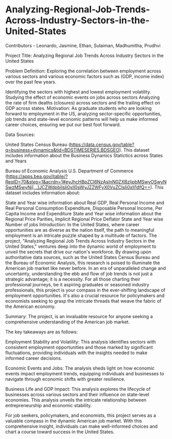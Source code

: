 # Analyzing-Regional-Job-Trends-Across-Industry-Sectors-in-the-United-States

Contributors - Leonardo, Jasmine, Ethan, Sulaiman, Madhumitha, Prudhvi

Project Title: Analyzing Regional Job Trends Across Industry Sectors in the United States

Problem Definition: Exploring the correlation between employment across various sectors and various economic factors such as (GDP, income index) over the past few years.

Identifying the sectors with highest and lowest employment volatility.
Studying the effect of economic events on jobs across sectors
Analyzing the rate of firm deaths (closures) across sectors and the trailing effect on GDP across states.
Motivation: As graduate students who are looking forward to employment in the US, analyzing sector-specific opportunities, job trends and state-level economic patterns will help us make informed career choices, ensuring we put our best foot forward.

Data Sources:

United States Census Bureau (https://data.census.gov/table?q=business+dynamics&tid=BDSTIMESERIES.BDSGEO). This dataset includes information about the Business Dynamics Statictics across States and Years

Bureau of Economic Analysis U.S. Department of Commerce (https://apps.bea.gov/itable/?ReqID=70&step=1&acrdn=1#eyJhcHBpZCI6NzAsInN0ZXBzIjpbMSwyOSwyNSwzMSwyNi[…]JCZWdpbiIsIi0xIl0sWyJZZWFyX0VuZCIsIi0xIl1dfQ==). This dataset includes information about:

State and Year wise information about Real GDP, Real Personal Income and Real Personal Consumption Expenditure, Disposable Personal Income, Per Capita Income and Expenditure
State and Year wise information about the Regional Price Parities, Implicit Regional Price Deflator
State and Year wise Number of jobs
Introduction: In the United States, where career opportunities are as diverse as the nation itself, the path to meaningful employment is an intricate puzzle shaped by a multitude of factors. The project, "Analyzing Regional Job Trends Across Industry Sectors in the United States," ventures deep into the dynamic world of employment to unveil the secrets that drive our nation's workforce. By drawing upon authoritative data sources, such as the United States Census Bureau and the Bureau of Economic Analysis, this research is poised to illuminate the American job market like never before. In an era of unparalleled change and uncertainty, understanding the ebb and flow of job trends is not just a strategic advantage; it is a necessity. For all those charting their professional journeys, be it aspiring graduates or seasoned industry professionals, this project is your compass in the ever-shifting landscape of employment opportunities. It's also a crucial resource for policymakers and economists seeking to grasp the intricate threads that weave the fabric of the American economy.

Summary: The project, is an invaluable resource for anyone seeking a comprehensive understanding of the American job market.

The key takeaways are as follows:

Employment Stability and Volatility: This analysis identifies sectors with consistent employment opportunities and those marked by significant fluctuations, providing individuals with the insights needed to make informed career decisions.

Economic Events and Jobs: The analysis sheds light on how economic events impact employment trends, equipping individuals and businesses to navigate through economic shifts with greater resilience.

Business Life and GDP Impact: This analysis explores the lifecycle of businesses across various sectors and their influence on state-level economies. This analysis unveils the intricate relationship between entrepreneurship and economic stability.

For job seekers, policymakers, and economists, this project serves as a valuable compass in the dynamic American job market. With this comprehensive insight, individuals can make well-informed choices and chart a course toward success in the United States.
